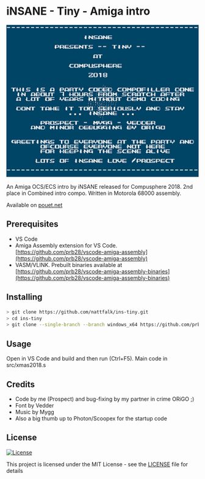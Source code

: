 # iNSANE - Tiny - Amiga intro

![iNSANE Tiny](screenshot.png)

An Amiga OCS/ECS intro by iNSANE released for Compusphere 2018. 2nd place in Combined intro compo. Written in Motorola 68000 assembly.

Available on [pouet.net](https://www.pouet.net/prod.php?which=79326)

## Prerequisites

- VS Code
- Amiga Assembly extension for VS Code. [https://github.com/prb28/vscode-amiga-assembly](https://github.com/prb28/vscode-amiga-assembly)
- VASM/VLINK. Prebuilt binaries available at [https://github.com/prb28/vscode-amiga-assembly-binaries](https://github.com/prb28/vscode-amiga-assembly-binaries)

## Installing

```bash
> git clone https://github.com/nattfalk/ins-tiny.git
> cd ins-tiny
> git clone --single-branch --branch windows_x64 https://github.com/prb28/vscode-amiga-assembly-binaries.git bin\windows_x64
```

## Usage

Open in VS Code and build and then run (Ctrl+F5). Main code in src/xmas2018.s

## Credits

- Code by me (Prospect) and bug-fixing by my partner in crime ORiGO ;)
- Font by Vedder
- Music by Mygg
- Also a big thumb up to Photon/Scoopex for the startup code

## License

[![License](http://img.shields.io/:license-mit-blue.svg?style=flat-square)](http://badges.mit-license.org)

This project is licensed under the MIT License - see the [LICENSE](LICENSE) file for details
